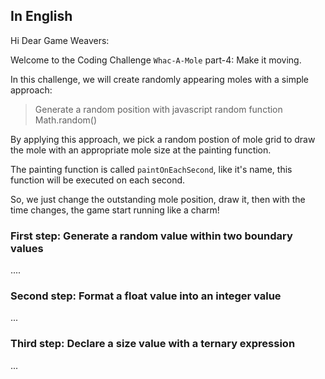 ## In English

Hi Dear Game Weavers:

Welcome to the Coding Challenge `Whac-A-Mole` part-4: Make it moving.

In this challenge, we will create randomly appearing moles with a simple approach: 

> Generate a random position with javascript random function Math.random()

By applying this approach, we pick a random postion of mole grid to draw the mole with an appropriate mole size at the painting function.

The painting function is called `paintOnEachSecond`, like it's name, this function will be executed on each second.

So, we just change the outstanding mole position, draw it, then with the time changes, the game start running like a charm!


### First step: Generate a random value within two boundary values


....



### Second step: Format a float value into an integer value


...


### Third step: Declare a size value with a ternary expression


...